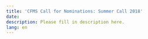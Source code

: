 ```yaml
---
title: 'CFMS Call for Nominations: Summer Call 2018'
date:
description: Please fill in description here.
lang: en
---
```

